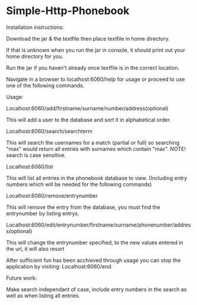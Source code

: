 # Simple-Http-Phonebook

Installation instructions:

Download the jar & the textfile then place textfile in home directory. 

If that is unknown when you run the jar in console, it should print out your home directory for you.

Run the jar if you haven't already once textfile is in the correct location.

Navigate in a browser to localhost:6060/help for usage or proceed to use one of the following commands.

Usage:

Localhost:6060/add/firstname/surname/number/address(optional)

This will add a user to the database and sort it in alphabetical order.

Localhost:6060/search/searchterm

This will search the usernames for a match (partial or full) so searching "max" would return all entries with surnames which contain "max". NOTE! search is case sensitive.

Localhost:6060/list

This will list all entries in the phonebook database to view. (Including entry numbers which will be needed for the following commands)

Localhost:6060/remove/entrynumber

This will remove the entry from the database, you must find the entrynumber by listing entrys.

Localhost:6060/edit/entrynumber/firstname/surname/phonenumber/address(optional)

This will change the entrynumber specified, to the new values entered in the url, it will also resort 

After sufficient fun has been acchieved through usage you can stop the application by visiting: Localhost:6060/end

Future work:

Make search independant of case, include entry numbers in the search as well as when listing all entries.

